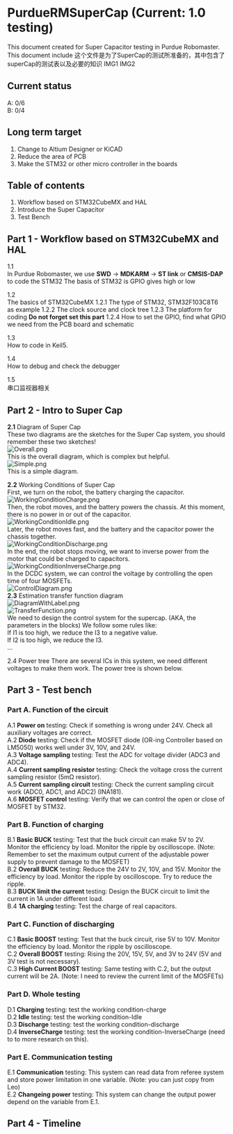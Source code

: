 # PurdueRMSuperCap (Current: 1.0 testing) 
This document created for Super Capacitor testing in Purdue Robomaster. This document include 
这个文件是为了SuperCap的测试所准备的，其中包含了superCap的测试表以及必要的知识
IMG1
IMG2

## Current status
A: 0/6  
B: 0/4  

## Long term target  
1. Change to Altium Designer or KiCAD
2. Reduce the area of PCB
3. Make the STM32 or other micro controller in the boards  

## Table of contents
1. Workflow based on STM32CubeMX and HAL  
2. Introduce the Super Capacitor  
3. Test Bench  

## Part 1 - Workflow based on STM32CubeMX and HAL
1.1  
In Purdue Robomaster, we use 
**SWD** -> **MDKARM** -> **ST link** or **CMSIS-DAP** 
to code the STM32 
The basis of STM32 is GPIO gives high or low 
 
1.2  
The basics of STM32CubeMX 
1.2.1 
The type of STM32, STM32F103C8T6 as example 
1.2.2 
The clock source and clock tree 
1.2.3 
The platform for coding 
**Do not forget set this part** 
1.2.4 
How to set the GPIO, find what GPIO we need from the PCB board and schematic 
 
1.3  
How to code in Keil5. 
 
1.4  
How to debug and check the debugger 
 
1.5  
串口监视器相关 

## Part 2 - Intro to Super Cap
**2.1** Diagram of Super Cap  
These two diagrams are the sketches for the Super Cap system, you should remember these two sketches!   
![Overall.png](https://github.com/HydrogenRb/PurdueRMSuperCap/blob/main/Images/1%20Overall.png)  
This is the overall diagram, which is complex but helpful.  
![Simple.png](https://github.com/HydrogenRb/PurdueRMSuperCap/blob/main/Images/2%20Simple.png)  
This is a simple diagram.  
  
**2.2** Working Conditions of Super Cap  
First, we turn on the robot, the battery charging the capacitor.  
![WorkingConditionCharge.png](https://github.com/HydrogenRb/PurdueRMSuperCap/blob/main/Images/3%20WorkingCondition_Charge.png)  
Then, the robot moves, and the battery powers the chassis. At this moment, there is no power in or out of the capacitor.  
![WorkingConditionIdle.png](https://github.com/HydrogenRb/PurdueRMSuperCap/blob/main/Images/4%20WorkingCondition_Idle.png)  
Later, the robot moves fast, and the battery and the capacitor power the chassis together.  
![WorkingConditionDischarge.png](https://github.com/HydrogenRb/PurdueRMSuperCap/blob/main/Images/5%20WorkingCondition_Discharge.png)  
In the end, the robot stops moving, we want to inverse power from the motor that could be charged to capacitors.  
![WorkingConditionInverseCharge.png](https://github.com/HydrogenRb/PurdueRMSuperCap/blob/main/Images/6%20WorkingCondition_InverseCharge.png)  
In the DCDC system, we can control the voltage by controlling the open time of four MOSFETs.  
![ControlDiagram.png](https://github.com/HydrogenRb/PurdueRMSuperCap/blob/main/Images/7%20ControlDiagram.png)  
**2.3** Estimation transfer function diagram  
![DiagramWithLabel.png](https://github.com/HydrogenRb/PurdueRMSuperCap/blob/main/Images/8%20DiagramWithLabel.png)  
![TransferFunction.png](https://github.com/HydrogenRb/PurdueRMSuperCap/blob/main/Images/9%20TransferFunction.png)  
We need to design the control system for the supercap. (AKA, the parameters in the blocks) 
We follow some rules like:  
If I1 is too high, we reduce the I3 to a negative value.  
If I2 is too high, we reduce the I3.  
...  

2.4 Power tree 
There are several ICs in this system, we need different voltages to make them work. The power tree is shown below. 
## Part 3 - Test bench
### Part A. Function of the circuit  
A.1 **Power on** testing: Check if something is wrong under 24V. Check all auxiliary voltages are correct.  
A.2 **Diode** testing: Check if the MOSFET diode (OR-ing Controller based on LM5050) works well under 3V, 10V, and 24V.  
A.3 **Voltage sampling** testing: Test the ADC for voltage divider (ADC3 and ADC4).  
A.4 **Current sampling resistor** testing: Check the voltage cross the current sampling resistor (5mΩ resistor).  
A.5 **Current sampling circuit** testing: Check the current sampling circuit work (ADC0, ADC1, and ADC2) (INA181).  
A.6 **MOSFET control** testing: Verify that we can control the open or close of MOSFET by STM32.  
### Part B. Function of charging  
B.1 **Basic BUCK** testing: Test that the buck circuit can make 5V to 2V. Monitor the efficiency by load. Monitor the ripple by oscilloscope. (Note: Remember to set the maximum output current of the adjustable power supply to prevent damage to the MOSFET)  
B.2 **Overall BUCK** testing: Reduce the 24V to 2V, 10V, and 15V. Monitor the efficiency by load. Monitor the ripple by oscilloscope. Try to reduce the ripple.  
B.3 **BUCK limit the current** testing: Design the BUCK circuit to limit the current in 1A under different load.  
B.4 **1A charging** testing: Test the charge of real capacitors.  
### Part C. Function of discharging  
C.1 **Basic BOOST** testing: Test that the buck circuit, rise 5V to 10V. Monitor the efficiency by load. Monitor the ripple by oscilloscope.  
C.2 **Overall BOOST** testing: Rising the 20V, 15V, 5V, and 3V to 24V (5V and 3V test is not necessary).  
C.3 **High Current BOOST** testing: Same testing with C.2, but the output current will be 2A.  (Note: I need to review the current limit of the MOSFETs)  
### Part D. Whole testing
D.1 **Charging** testing: test the working condition-charge  
D.2 **Idle** testing: test the working condition-Idle  
D.3 **Discharge** testing: test the working condition-discharge  
D.4 **InverseCharge** testing: test the working condition-InverseCharge (need to to more research on this).  
### Part E. Communication testing  
E.1 **Communication** testing: This system can read data from referee system and store power limitation in one variable. (Note: you can just copy from Leo)  
E.2 **Changeing power** testing: This system can change the output power depend on the variable from E.1.  

## Part 4 - Timeline
